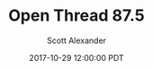 ---
layout: podcast
title: "Open Thread 87.5"
author: Scott Alexander
description: https://slatestarcodex.com/2017/10/29/open-thread-87-5/
date: 2017-10-29 12:00:00 PDT
length: 87364
duration: 22
guid: open-thread-87-5
---